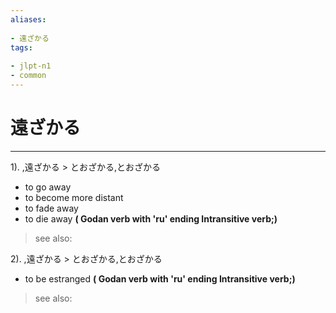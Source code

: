 ```yaml
---
aliases:
    
- 遠ざかる
tags:
    
- jlpt-n1
- common
---
```


# 遠ざかる
---
1).
,遠ざかる > とおざかる,とおざかる

- to go away
- to become more distant
- to fade away
- to die away
**( Godan verb with 'ru' ending Intransitive verb;)**
> see also: 
            
2).
,遠ざかる > とおざかる,とおざかる

- to be estranged
**( Godan verb with 'ru' ending Intransitive verb;)**
> see also: 
            